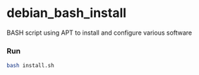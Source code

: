 debian_bash_install
===================

BASH script using APT to install and configure various software

### Run

```bash
bash install.sh
```
